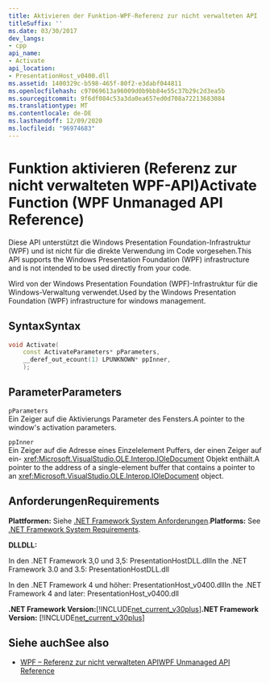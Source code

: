 ```yaml
---
title: Aktivieren der Funktion-WPF-Referenz zur nicht verwalteten API
titleSuffix: ''
ms.date: 03/30/2017
dev_langs:
- cpp
api_name:
- Activate
api_location:
- PresentationHost_v0400.dll
ms.assetid: 1400329c-b598-465f-80f2-e3dabf044811
ms.openlocfilehash: c97069613a96009d0b9bb84e55c37b29c2d3ea5b
ms.sourcegitcommit: 9f6df084c53a3da0ea657ed0d708a72213683084
ms.translationtype: MT
ms.contentlocale: de-DE
ms.lasthandoff: 12/09/2020
ms.locfileid: "96974683"
---
```

# <a name="activate-function-wpf-unmanaged-api-reference"></a><span data-ttu-id="4c555-102">Funktion aktivieren (Referenz zur nicht verwalteten WPF-API)</span><span class="sxs-lookup"><span data-stu-id="4c555-102">Activate Function (WPF Unmanaged API Reference)</span></span>

<span data-ttu-id="4c555-103">Diese API unterstützt die Windows Presentation Foundation-Infrastruktur (WPF) und ist nicht für die direkte Verwendung im Code vorgesehen.</span><span class="sxs-lookup"><span data-stu-id="4c555-103">This API supports the Windows Presentation Foundation (WPF) infrastructure and is not intended to be used directly from your code.</span></span>

<span data-ttu-id="4c555-104">Wird von der Windows Presentation Foundation (WPF)-Infrastruktur für die Windows-Verwaltung verwendet.</span><span class="sxs-lookup"><span data-stu-id="4c555-104">Used by the Windows Presentation Foundation (WPF) infrastructure for windows management.</span></span>

## <a name="syntax"></a><span data-ttu-id="4c555-105">Syntax</span><span class="sxs-lookup"><span data-stu-id="4c555-105">Syntax</span></span>

```cpp
void Activate(
    const ActivateParameters* pParameters,
    __deref_out_ecount(1) LPUNKNOWN* ppInner,
    );
```

## <a name="parameters"></a><span data-ttu-id="4c555-106">Parameter</span><span class="sxs-lookup"><span data-stu-id="4c555-106">Parameters</span></span>

`pParameters`\
<span data-ttu-id="4c555-107">Ein Zeiger auf die Aktivierungs Parameter des Fensters.</span><span class="sxs-lookup"><span data-stu-id="4c555-107">A pointer to the window's activation parameters.</span></span>

`ppInner`\
<span data-ttu-id="4c555-108">Ein Zeiger auf die Adresse eines Einzelelement Puffers, der einen Zeiger auf ein- <xref:Microsoft.VisualStudio.OLE.Interop.IOleDocument> Objekt enthält.</span><span class="sxs-lookup"><span data-stu-id="4c555-108">A pointer to the address of a single-element buffer that contains a pointer to an <xref:Microsoft.VisualStudio.OLE.Interop.IOleDocument> object.</span></span>

## <a name="requirements"></a><span data-ttu-id="4c555-109">Anforderungen</span><span class="sxs-lookup"><span data-stu-id="4c555-109">Requirements</span></span>

<span data-ttu-id="4c555-110">**Plattformen:** Siehe [.NET Framework System Anforderungen](/dotnet/framework/get-started/system-requirements).</span><span class="sxs-lookup"><span data-stu-id="4c555-110">**Platforms:** See [.NET Framework System Requirements](/dotnet/framework/get-started/system-requirements).</span></span>

<span data-ttu-id="4c555-111">**DLL**</span><span class="sxs-lookup"><span data-stu-id="4c555-111">**DLL:**</span></span>

<span data-ttu-id="4c555-112">In den .NET Framework 3,0 und 3,5: PresentationHostDLL.dll</span><span class="sxs-lookup"><span data-stu-id="4c555-112">In the .NET Framework 3.0 and 3.5: PresentationHostDLL.dll</span></span>

<span data-ttu-id="4c555-113">In den .NET Framework 4 und höher: PresentationHost_v0400.dll</span><span class="sxs-lookup"><span data-stu-id="4c555-113">In the .NET Framework 4 and later: PresentationHost_v0400.dll</span></span>

<span data-ttu-id="4c555-114">**.NET Framework Version:**[!INCLUDE[net_current_v30plus](../../../includes/net-current-v30plus-md.md)]</span><span class="sxs-lookup"><span data-stu-id="4c555-114">**.NET Framework Version:** [!INCLUDE[net_current_v30plus](../../../includes/net-current-v30plus-md.md)]</span></span>

## <a name="see-also"></a><span data-ttu-id="4c555-115">Siehe auch</span><span class="sxs-lookup"><span data-stu-id="4c555-115">See also</span></span>

- [<span data-ttu-id="4c555-116">WPF – Referenz zur nicht verwalteten API</span><span class="sxs-lookup"><span data-stu-id="4c555-116">WPF Unmanaged API Reference</span></span>](wpf-unmanaged-api-reference.md)
